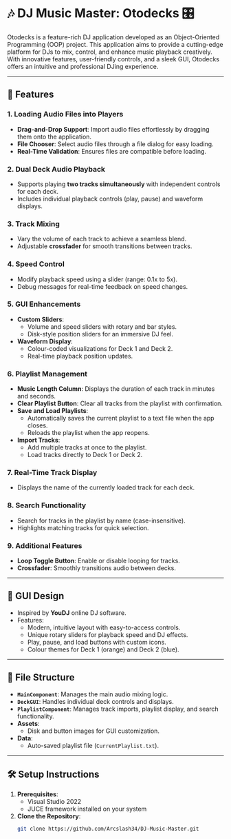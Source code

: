 # 🎶 DJ Music Master: Otodecks 🎛️

Otodecks is a feature-rich DJ application developed as an Object-Oriented Programming (OOP) project. This application aims to provide a cutting-edge platform for DJs to mix, control, and enhance music playback creatively. With innovative features, user-friendly controls, and a sleek GUI, Otodecks offers an intuitive and professional DJing experience.

---

## 🚀 Features

### **1. Loading Audio Files into Players**
- **Drag-and-Drop Support**: Import audio files effortlessly by dragging them onto the application.
- **File Chooser**: Select audio files through a file dialog for easy loading.
- **Real-Time Validation**: Ensures files are compatible before loading.

### **2. Dual Deck Audio Playback**
- Supports playing **two tracks simultaneously** with independent controls for each deck.
- Includes individual playback controls (play, pause) and waveform displays.

### **3. Track Mixing**
- Vary the volume of each track to achieve a seamless blend.
- Adjustable **crossfader** for smooth transitions between tracks.

### **4. Speed Control**
- Modify playback speed using a slider (range: 0.1x to 5x).
- Debug messages for real-time feedback on speed changes.

### **5. GUI Enhancements**
- **Custom Sliders**:
  - Volume and speed sliders with rotary and bar styles.
  - Disk-style position sliders for an immersive DJ feel.
- **Waveform Display**:
  - Colour-coded visualizations for Deck 1 and Deck 2.
  - Real-time playback position updates.

### **6. Playlist Management**
- **Music Length Column**: Displays the duration of each track in minutes and seconds.
- **Clear Playlist Button**: Clear all tracks from the playlist with confirmation.
- **Save and Load Playlists**:
  - Automatically saves the current playlist to a text file when the app closes.
  - Reloads the playlist when the app reopens.
- **Import Tracks**:
  - Add multiple tracks at once to the playlist.
  - Load tracks directly to Deck 1 or Deck 2.

### **7. Real-Time Track Display**
- Displays the name of the currently loaded track for each deck.

### **8. Search Functionality**
- Search for tracks in the playlist by name (case-insensitive).
- Highlights matching tracks for quick selection.

### **9. Additional Features**
- **Loop Toggle Button**: Enable or disable looping for tracks.
- **Crossfader**: Smoothly transitions audio between decks.

---

## 🎨 GUI Design
- Inspired by **YouDJ** online DJ software.
- Features:
  - Modern, intuitive layout with easy-to-access controls.
  - Unique rotary sliders for playback speed and DJ effects.
  - Play, pause, and load buttons with custom icons.
  - Colour themes for Deck 1 (orange) and Deck 2 (blue).

---

## 📂 File Structure
- **`MainComponent`**: Manages the main audio mixing logic.
- **`DeckGUI`**: Handles individual deck controls and displays.
- **`PlaylistComponent`**: Manages track imports, playlist display, and search functionality.
- **Assets**:
  - Disk and button images for GUI customization.
- **Data**:
  - Auto-saved playlist file (`CurrentPlaylist.txt`).

---

## 🛠️ Setup Instructions
1. **Prerequisites**:
   - Visual Studio 2022
   - JUCE framework installed on your system
2. **Clone the Repository**:
   ```bash
   git clone https://github.com/Arcslash34/DJ-Music-Master.git